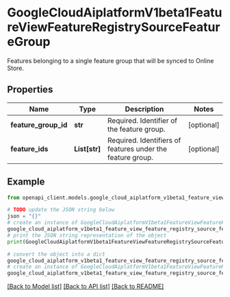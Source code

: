 # GoogleCloudAiplatformV1beta1FeatureViewFeatureRegistrySourceFeatureGroup

Features belonging to a single feature group that will be synced to Online Store.

## Properties

Name | Type | Description | Notes
------------ | ------------- | ------------- | -------------
**feature_group_id** | **str** | Required. Identifier of the feature group. | [optional] 
**feature_ids** | **List[str]** | Required. Identifiers of features under the feature group. | [optional] 

## Example

```python
from openapi_client.models.google_cloud_aiplatform_v1beta1_feature_view_feature_registry_source_feature_group import GoogleCloudAiplatformV1beta1FeatureViewFeatureRegistrySourceFeatureGroup

# TODO update the JSON string below
json = "{}"
# create an instance of GoogleCloudAiplatformV1beta1FeatureViewFeatureRegistrySourceFeatureGroup from a JSON string
google_cloud_aiplatform_v1beta1_feature_view_feature_registry_source_feature_group_instance = GoogleCloudAiplatformV1beta1FeatureViewFeatureRegistrySourceFeatureGroup.from_json(json)
# print the JSON string representation of the object
print(GoogleCloudAiplatformV1beta1FeatureViewFeatureRegistrySourceFeatureGroup.to_json())

# convert the object into a dict
google_cloud_aiplatform_v1beta1_feature_view_feature_registry_source_feature_group_dict = google_cloud_aiplatform_v1beta1_feature_view_feature_registry_source_feature_group_instance.to_dict()
# create an instance of GoogleCloudAiplatformV1beta1FeatureViewFeatureRegistrySourceFeatureGroup from a dict
google_cloud_aiplatform_v1beta1_feature_view_feature_registry_source_feature_group_from_dict = GoogleCloudAiplatformV1beta1FeatureViewFeatureRegistrySourceFeatureGroup.from_dict(google_cloud_aiplatform_v1beta1_feature_view_feature_registry_source_feature_group_dict)
```
[[Back to Model list]](../README.md#documentation-for-models) [[Back to API list]](../README.md#documentation-for-api-endpoints) [[Back to README]](../README.md)



